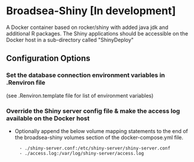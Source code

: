 # Broadsea-Shiny [In development]
A Docker container based on rocker/shiny with added java jdk and additional R packages. The Shiny applications should be accessible on the Docker host in a sub-directory called "ShinyDeploy"  

## Configuration Options

### Set the database connection environment variables in .Renviron file 
(see .Renviron.template file for list of environment variables)

### Override the Shiny server config file & make the access log available on the Docker host

* Optionally append the below volume mapping statements to the end of the broadsea-shiny volumes section of the docker-compose.yml file.
```
     - ./shiny-server.conf:/etc/shiny-server/shiny-server.conf
     - ./access.log:/var/log/shiny-server/access.log
```
